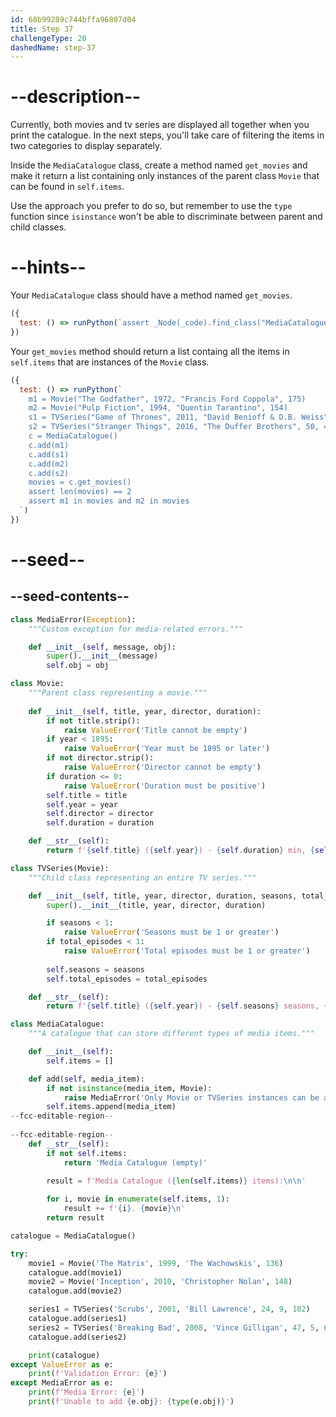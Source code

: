 ```yaml
---
id: 68b99289c744bffa96807d04
title: Step 37
challengeType: 20
dashedName: step-37
---
```


# --description--

Currently, both movies and tv series are displayed all together when you print the catalogue. In the next steps, you'll take care of filtering the items in two categories to display separately.

Inside the `MediaCatalogue` class, create a method named `get_movies` and make it return a list containing only instances of the parent class `Movie` that can be found in `self.items`.

Use the approach you prefer to do so, but remember to use the `type` function since `isinstance` won't be able to discriminate between parent and child classes.

# --hints--

Your `MediaCatalogue` class should have a method named `get_movies`.

```js
({
  test: () => runPython(`assert _Node(_code).find_class("MediaCatalogue").has_function("get_movies")`)
})
```

Your `get_movies` method should return a list containg all the items in `self.items` that are instances of the `Movie` class.

```js
({
  test: () => runPython(`
    m1 = Movie("The Godfather", 1972, "Francis Ford Coppola", 175)
    m2 = Movie("Pulp Fiction", 1994, "Quentin Tarantino", 154)
    s1 = TVSeries("Game of Thrones", 2011, "David Benioff & D.B. Weiss", 57, 8, 73)
    s2 = TVSeries("Stranger Things", 2016, "The Duffer Brothers", 50, 4, 34)
    c = MediaCatalogue()
    c.add(m1)
    c.add(s1)
    c.add(m2)
    c.add(s2)
    movies = c.get_movies()
    assert len(movies) == 2
    assert m1 in movies and m2 in movies
  `)
})
```

# --seed--

## --seed-contents--

```py
class MediaError(Exception):
    """Custom exception for media-related errors."""

    def __init__(self, message, obj):
        super().__init__(message)
        self.obj = obj

class Movie:
    """Parent class representing a movie."""
    
    def __init__(self, title, year, director, duration):
        if not title.strip():
            raise ValueError('Title cannot be empty')
        if year < 1895:
            raise ValueError('Year must be 1895 or later')
        if not director.strip():
            raise ValueError('Director cannot be empty')
        if duration <= 0:
            raise ValueError('Duration must be positive')
        self.title = title
        self.year = year
        self.director = director
        self.duration = duration

    def __str__(self):
        return f'{self.title} ({self.year}) - {self.duration} min, {self.director}'

class TVSeries(Movie):
    """Child class representing an entire TV series."""

    def __init__(self, title, year, director, duration, seasons, total_episodes):
        super().__init__(title, year, director, duration)

        if seasons < 1:
            raise ValueError('Seasons must be 1 or greater')
        if total_episodes < 1:
            raise ValueError('Total episodes must be 1 or greater')
        
        self.seasons = seasons
        self.total_episodes = total_episodes

    def __str__(self):
        return f'{self.title} ({self.year}) - {self.seasons} seasons, {self.total_episodes} episodes, {self.duration} min avg, {self.director}'

class MediaCatalogue:
    """A catalogue that can store different types of media items."""

    def __init__(self):
        self.items = []

    def add(self, media_item):
        if not isinstance(media_item, Movie):
            raise MediaError('Only Movie or TVSeries instances can be added', media_item)
        self.items.append(media_item)
--fcc-editable-region--
    
--fcc-editable-region--
    def __str__(self):
        if not self.items:
            return 'Media Catalogue (empty)'

        result = f'Media Catalogue ({len(self.items)} items):\n\n'
        
        for i, movie in enumerate(self.items, 1):
            result += f'{i}. {movie}\n'
        return result

catalogue = MediaCatalogue()

try:
    movie1 = Movie('The Matrix', 1999, 'The Wachowskis', 136)
    catalogue.add(movie1)
    movie2 = Movie('Inception', 2010, 'Christopher Nolan', 148)
    catalogue.add(movie2)

    series1 = TVSeries('Scrubs', 2001, 'Bill Lawrence', 24, 9, 182)
    catalogue.add(series1)
    series2 = TVSeries('Breaking Bad', 2008, 'Vince Gilligan', 47, 5, 62)
    catalogue.add(series2)

    print(catalogue)
except ValueError as e:
    print(f'Validation Error: {e}')
except MediaError as e:
    print(f'Media Error: {e}')
    print(f'Unable to add {e.obj}: {type(e.obj)}')

```
